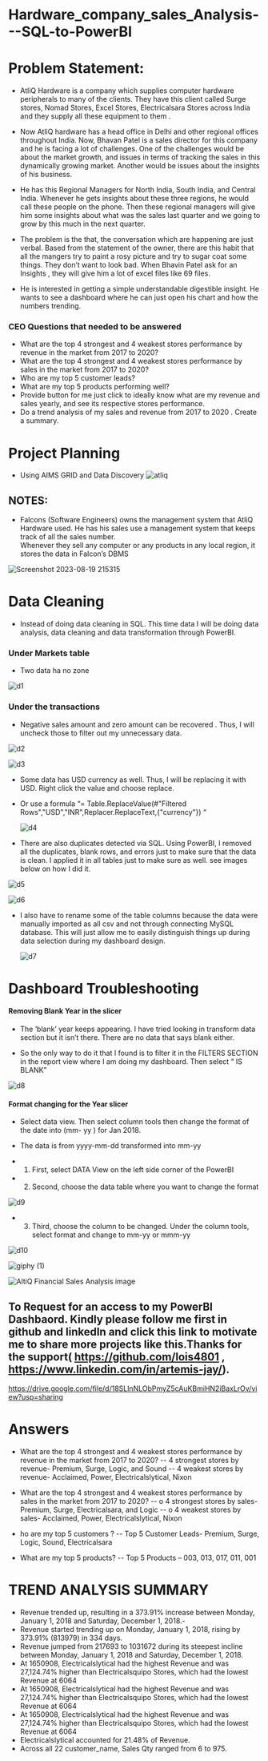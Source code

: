 # Hardware_company_sales_Analysis---SQL-to-PowerBI

# Problem Statement:
- AtliQ Hardware is a company which supplies computer hardware peripherals to many of the clients. They have this client called Surge stores, Nomad Stores, Excel Stores, Electricalsara Stores across India and they supply all these equipment to them .
  
-  Now AtliQ hardware has a head office in Delhi and other regional offices throughout India. 
Now, Bhavan Patel is a sales director for this company and he is facing a lot of challenges. One of the challenges would be about the market growth, and issues in terms of tracking the sales in this dynamically growing market. Another would be issues about the insights of his business. 

- He has this Regional Managers for North India, South India, and Central India. Whenever he gets insights about these three regions, he would call these people on the phone.  Then these regional managers will give him some insights about what was the sales last quarter and we going to grow by this much in the next quarter. 
- The problem is the that, the conversation which are happening are just verbal.  Based from the statement of the owner, there are this habit that all the mangers try to paint a rosy picture and try to sugar coat some things. They don’t want to look bad. When Bhavin Patel ask for an Insights , they will give him a lot of excel files like 69 files.
- He is interested in getting a simple understandable digestible insight. He wants to see a dashboard where he can just open his chart and how the numbers trending. 

### CEO Questions that needed to be answered
-	What are the top 4 strongest and 4 weakest stores performance by revenue in the market from 2017 to 2020?
-	What are the top 4 strongest and 4 weakest stores performance by sales in the market from 2017 to 2020?
-	Who are my top 5 customer leads?
-	What are my top 5 products performing well?
-	Provide button for me just click to ideally know what are my revenue and sales yearly, and see its respective stores performance.
-	Do a trend analysis of my sales and revenue from 2017 to 2020 . Create a summary. 


# Project Planning
- Using AIMS GRID and Data Discovery
![atliq](https://github.com/lois4801/Hardware_company_sales_Analysis---SQL-to-PowerBI/assets/96842662/a14a714e-7bcf-412d-a696-73a501dc0ac5)


## NOTES:
- Falcons (Software Engineers) owns the management system that  AtliQ Hardware used. He has his sales use a management system that keeps track of all the sales number.  
Whenever they sell any computer or any products in any local region, it stores the data in Falcon’s DBMS 

![Screenshot 2023-08-19 215315](https://github.com/lois4801/Hardware_company_sales_Analysis---SQL-to-PowerBI/assets/96842662/156285f9-031b-4911-ad32-24dcb2ac969f)


# Data Cleaning
-	Instead of doing data cleaning in SQL. This time data I  will be doing data analysis, data cleaning and data transformation through PowerBI.


### Under Markets table
- Two data ha no zone
  
![d1](https://github.com/lois4801/Hardware_company_sales_Analysis---SQL-to-PowerBI/assets/96842662/42bffdae-530c-4179-9764-8a407dba5a26)

### Under the transactions
- Negative sales amount and zero amount can be recovered . Thus, I will  uncheck those to filter out my unnecessary data.

![d2](https://github.com/lois4801/Hardware_company_sales_Analysis---SQL-to-PowerBI/assets/96842662/957bc5b9-e94f-429e-a40d-f30407aa8994)

![d3](https://github.com/lois4801/Hardware_company_sales_Analysis---SQL-to-PowerBI/assets/96842662/7880d8f2-4252-4bda-bf54-639fbc7e0d5b)

- Some data has USD currency as well. Thus, I will be replacing it with USD. Right click the value and choose replace.
- Or use a formula “= Table.ReplaceValue(#"Filtered Rows","USD","INR",Replacer.ReplaceText,{"currency"}) “

  ![d4](https://github.com/lois4801/Hardware_company_sales_Analysis---SQL-to-PowerBI/assets/96842662/29f04ac5-f024-4b81-aedb-36a5d012067f)

-	There are also duplicates detected via SQL. Using PowerBI, I removed all the duplicates, blank rows, and errors just to make sure that the data is clean. I applied it in all tables just to make sure as well. see images below on how I did it.

![d5](https://github.com/lois4801/Hardware_company_sales_Analysis---SQL-to-PowerBI/assets/96842662/da065d7d-2f88-473c-ac91-306213d14f5d)

![d6](https://github.com/lois4801/Hardware_company_sales_Analysis---SQL-to-PowerBI/assets/96842662/38ce73de-53bc-48a1-ac3a-ea354fca7f2b)

- I also have to rename some of the table columns because the data were manually imported as all csv and not through connecting MySQL database. This will just allow me to easily distinguish things up during data selection during my dashboard design.

  ![d7](https://github.com/lois4801/Hardware_company_sales_Analysis---SQL-to-PowerBI/assets/96842662/f9ad59b1-7108-4a8d-94e5-b3dc2c415fd7)

# Dashboard Troubleshooting

####	Removing Blank Year in the slicer
-	The ‘blank’ year keeps appearing. I have tried looking in transform data section but it isn’t there. There are no data that says blank either.
  
-	So the only way to do it that I found is to filter it in the FILTERS SECTION in the report view where I am doing my dashboard. Then select  “ IS BLANK”

 ![d8](https://github.com/lois4801/Hardware_company_sales_Analysis---SQL-to-PowerBI/assets/96842662/2d346add-594f-419a-bba5-7f2d93f40f09)


#### Format changing for the  Year slicer
-	Select data view. Then select column tools then change the format of the date into  (mm- yy ) for Jan 2018.
-	The data is from yyyy-mm-dd  transformed into mm-yy
  
-	1. First, select DATA View on the left side corner of the PowerBI
-	2. Second, choose the data table where you want to change the format

![d9](https://github.com/lois4801/Hardware_company_sales_Analysis---SQL-to-PowerBI/assets/96842662/220549e3-f4e4-49ab-8d09-202ab4c27486)

- 3. Third, choose the column to be changed. Under the column tools, select format and change to mm-yy or mmm-yy

![d10](https://github.com/lois4801/Hardware_company_sales_Analysis---SQL-to-PowerBI/assets/96842662/594a508f-980b-46ba-a471-e4547e7fb653)


![giphy (1)](https://github.com/lois4801/Hardware_company_sales_Analysis---SQL-to-PowerBI/assets/96842662/da4e6110-f0ca-4591-9ff8-1c344c79b1dc)


![AltiQ Financial Sales Analysis image](https://github.com/lois4801/Hardware_company_sales_Analysis---SQL-to-PowerBI/assets/96842662/805823ad-6efd-49ec-afde-6a6d7be4063c)

## To Request for an access to my PowerBI Dashbaord. Kindly please follow me first in github and linkedIn and click this link to motivate me to share more projects like this.Thanks for the support( https://github.com/lois4801 , https://www.linkedin.com/in/artemis-jay/).

https://drive.google.com/file/d/18SLlnNLObPmyZ5cAuKBmiHN2iBaxLrOv/view?usp=sharing 



# Answers
- What are the top 4 strongest and 4 weakest stores performance by revenue in the market from 2017 to 2020?
  -- 4 strongest stores by revenue- Premium, Surge, Logic, and Sound
  -- 4 weakest stores by revenue- Acclaimed, Power, Electricalslytical, Nixon 

- 	What are the top 4 strongest and 4 weakest stores performance by sales in the market from 2017 to 2020?
  -- o	4 strongest stores by sales- Premium, Surge, Electricalsara, and Logic
  -- o	4 weakest stores by sales- Acclaimed, Power, Electricalslytical, Nixon 

  -  ho are my top 5 customers ?
  -- Top 5 Customer Leads- Premium, Surge, Logic, Sound, Electricalsara

- What are my top 5 products?
  -- Top 5 Products – 003, 013, 017, 011, 001

# TREND ANALYSIS SUMMARY
- Revenue trended up, resulting in a 373.91% increase between Monday, January 1, 2018 and Saturday, December 1, 2018.-
- Revenue started trending up on Monday, January 1, 2018, rising by 373.91% (813979) in 334 days.
- Revenue jumped from 217693 to 1031672 during its steepest incline between Monday, January 1, 2018 and Saturday, December 1, 2018.
- At 1650908, Electricalslytical had the highest Revenue and was 27,124.74% higher than Electricalsquipo Stores, which had the lowest Revenue at 6064
- At 1650908, Electricalslytical had the highest Revenue and was 27,124.74% higher than Electricalsquipo Stores, which had the lowest Revenue at 6064
- At 1650908, Electricalslytical had the highest Revenue and was 27,124.74% higher than Electricalsquipo Stores, which had the lowest Revenue at 6064
- Electricalslytical accounted for 21.48% of Revenue.
- Across all 22 customer_name, Sales Qty ranged from 6 to 975.



